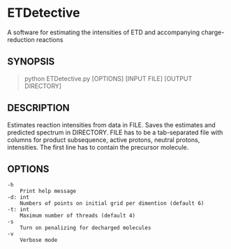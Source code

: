 # ETDetective
A software for estimating the intensities of ETD and accompanying charge-reduction reactions

## SYNOPSIS

>python ETDetective.py [OPTIONS] [INPUT FILE] [OUTPUT DIRECTORY]

## DESCRIPTION

Estimates reaction intensities from data in FILE.
Saves the estimates and predicted spectrum in DIRECTORY.
FILE has to be a tab-separated file with columns for product subsequence, active protons, neutral protons, intensities.
The first line has to contain the precursor molecule.

## OPTIONS

    -h
        Print help message
    -d: int
        Numbers of points on initial grid per dimention (default 6)
    -t: int
        Maximum number of threads (default 4)
    -s
        Turn on penalizing for decharged molecules
    -v
        Verbose mode
